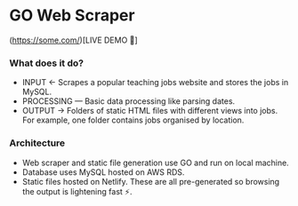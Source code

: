 # GO Web Scraper
(https://some.com/)[LIVE DEMO 🔗]

### What does it do?

- INPUT ← Scrapes a popular teaching jobs website and stores the jobs in MySQL.
- PROCESSING — Basic data processing like parsing dates.
- OUTPUT → Folders of static HTML files with different views into jobs. For example, one folder contains jobs organised by location.

### Architecture

- Web scraper and static file generation use GO and run on local machine.
- Database uses MySQL hosted on AWS RDS.
- Static files hosted on Netlify. These are all pre-generated so browsing the output is lightening fast ⚡️.
